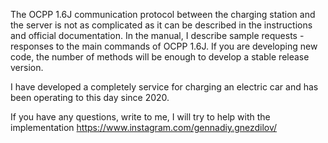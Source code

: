 The OCPP 1.6J communication protocol between the charging station and the server is not as complicated as it can be described in the instructions and official documentation. In the manual, I describe sample requests - responses to the main commands of OCPP 1.6J. If you are developing new code, the number of methods will be enough to develop a stable release version.

I have developed a completely service for charging an electric car and has been operating to this day since 2020.

If you have any questions, write to me, I will try to help with the implementation https://www.instagram.com/gennadiy.gnezdilov/
